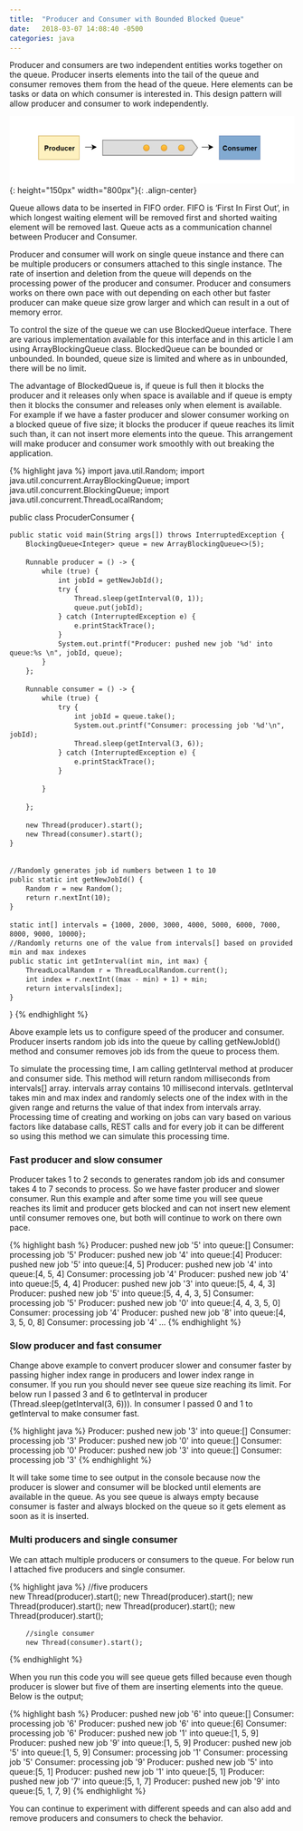 ```yaml
---
title:  "Producer and Consumer with Bounded Blocked Queue"
date:   2018-03-07 14:08:40 -0500
categories: java
---
```


Producer and consumers are two independent entities works together on the  queue. Producer inserts elements into the tail of the queue  and consumer removes them from the head of the queue. Here elements can be tasks or data on which consumer is interested in. This design pattern will allow producer and consumer to work independently.

![Producer consumer](/assets/images/posts/producer-consumer.png){: height="150px" width="800px"}{: .align-center}

Queue allows data to be inserted in FIFO order. FIFO is ‘First In First Out’, in which longest waiting element will be removed first and shorted waiting element will be removed last. Queue acts as a communication channel between Producer and Consumer.

Producer and consumer will work on single queue instance and there can be multiple producers or consumers attached to this single instance. The rate of insertion and deletion from the queue will depends on the processing power of the producer and consumer. Producer and consumers works on there own pace with out depending on each other but faster producer can make queue size grow larger and which can result in a out of memory error.

To control the size of the queue we can use BlockedQueue interface. There are various implementation available for this interface and in this article I am using ArrayBlockingQueue class. BlockedQueue can be bounded or unbounded. In bounded, queue size is limited and where as in unbounded, there will be no limit.

The advantage of BlockedQueue is, if queue is full then it blocks the producer and it releases only when space is available and if queue is empty then it blocks the consumer and releases only when element is available. For example if we have a faster producer and slower consumer working on a blocked queue of five size; it blocks the producer if queue reaches its limit such than, it can not insert more elements into the queue. This arrangement will make producer and consumer work smoothly with out breaking the application.

{% highlight java %}
import java.util.Random;
import java.util.concurrent.ArrayBlockingQueue;
import java.util.concurrent.BlockingQueue;
import java.util.concurrent.ThreadLocalRandom;
 
public class ProcuderConsumer {
 
    public static void main(String args[]) throws InterruptedException {
        BlockingQueue<Integer> queue = new ArrayBlockingQueue<>(5);
 
        Runnable producer = () -> {
            while (true) {
                int jobId = getNewJobId();
                try {
                    Thread.sleep(getInterval(0, 1));
                    queue.put(jobId);
                } catch (InterruptedException e) {
                    e.printStackTrace();
                }
                System.out.printf("Producer: pushed new job '%d' into queue:%s \n", jobId, queue);
            }
        };
 
        Runnable consumer = () -> {
            while (true) {
                try {
                    int jobId = queue.take();
                    System.out.printf("Consumer: processing job '%d'\n", jobId);
                    Thread.sleep(getInterval(3, 6));
                } catch (InterruptedException e) {
                    e.printStackTrace();
                }
 
            }
 
        };
 
        new Thread(producer).start();
        new Thread(consumer).start();
    }
 
 
    //Randomly generates job id numbers between 1 to 10
    public static int getNewJobId() {
        Random r = new Random();
        return r.nextInt(10);
    }
 
    static int[] intervals = {1000, 2000, 3000, 4000, 5000, 6000, 7000, 8000, 9000, 10000};
    //Randomly returns one of the value from intervals[] based on provided min and max indexes
    public static int getInterval(int min, int max) {
        ThreadLocalRandom r = ThreadLocalRandom.current();
        int index = r.nextInt((max - min) + 1) + min;
        return intervals[index];
    }
}
{% endhighlight %}

Above example lets us to configure speed of the producer and consumer. Producer inserts random job ids into the queue by calling getNewJobId() method and consumer removes job ids from the queue to process them.

To simulate the processing time, I am calling getInterval method at producer and consumer side. This method will return random milliseconds from intervals[] array. intervals array contains 10 millisecond intervals. getInterval takes min and max index and randomly selects one of the index with in the given range and returns the value of that index from intervals array. Processing time of creating and working on jobs can vary based on various factors like database calls, REST calls and for every job it can be different so using this method we can simulate this processing time.

### Fast producer and slow consumer
Producer takes 1 to 2 seconds to generates random job ids and consumer takes 4 to 7 seconds to process. So we have faster producer and slower consumer. Run this example and after some time you will see queue reaches its limit and producer gets blocked and can not insert new element until consumer removes one, but both will continue to work on there own pace.

{% highlight bash %}
Producer: pushed new job '5' into queue:[] 
Consumer: processing job '5'
Producer: pushed new job '4' into queue:[4] 
Producer: pushed new job '5' into queue:[4, 5] 
Producer: pushed new job '4' into queue:[4, 5, 4] 
Consumer: processing job '4'
Producer: pushed new job '4' into queue:[5, 4, 4] 
Producer: pushed new job '3' into queue:[5, 4, 4, 3] 
Producer: pushed new job '5' into queue:[5, 4, 4, 3, 5] 
Consumer: processing job '5'
Producer: pushed new job '0' into queue:[4, 4, 3, 5, 0] 
Consumer: processing job '4'
Producer: pushed new job '8' into queue:[4, 3, 5, 0, 8] 
Consumer: processing job '4'
...
{% endhighlight %}

### Slow producer and fast consumer
Change above example to convert producer slower and consumer faster by passing higher index range in producers and lower index range in consumer. If you run you should never see queue size reaching its limit. For below run I passed 3 and 6 to getInterval in producer (Thread.sleep(getInterval(3, 6))). In consumer I passed 0 and 1 to getInterval to make consumer fast.

{% highlight java %}
Producer: pushed new job '3' into queue:[] 
Consumer: processing job '3'
Producer: pushed new job '0' into queue:[] 
Consumer: processing job '0'
Producer: pushed new job '3' into queue:[] 
Consumer: processing job '3'
{% endhighlight %}

It will take some time to see output in the console because now the producer is slower and consumer will be blocked until elements are available in the queue. As you see queue is always empty because consumer is faster and always blocked on the queue so it gets element as soon as it is inserted.

### Multi producers and single consumer
We can attach multiple producers or consumers to the queue. For below run I attached five producers and single consumer.

{% highlight java %}
        //five producers        
        new Thread(producer).start();
        new Thread(producer).start();
        new Thread(producer).start();
        new Thread(producer).start();
        new Thread(producer).start();
 
        //single consumer
        new Thread(consumer).start();
{% endhighlight %}

When you run this code you will see queue gets filled because even though producer is slower but five of them are inserting elements into the queue. Below is the output;

{% highlight bash %}
Producer: pushed new job '6' into queue:[] 
Consumer: processing job '6'
Producer: pushed new job '6' into queue:[6] 
Consumer: processing job '6'
Producer: pushed new job '1' into queue:[1, 5, 9] 
Producer: pushed new job '9' into queue:[1, 5, 9] 
Producer: pushed new job '5' into queue:[1, 5, 9] 
Consumer: processing job '1'
Consumer: processing job '5'
Consumer: processing job '9'
Producer: pushed new job '5' into queue:[5, 1] 
Producer: pushed new job '1' into queue:[5, 1] 
Producer: pushed new job '7' into queue:[5, 1, 7] 
Producer: pushed new job '9' into queue:[5, 1, 7, 9]
{% endhighlight %}

You can continue to experiment with different speeds and can also add and remove producers and consumers to check the behavior.
